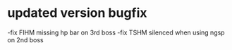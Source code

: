 # updated version bugfix
-fix FIHM missing hp bar on 3rd boss
-fix TSHM silenced when using ngsp on 2nd boss